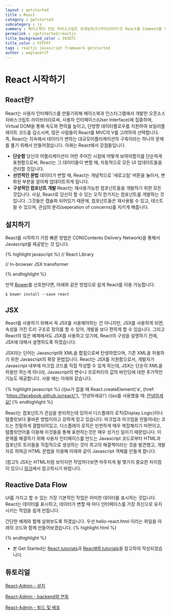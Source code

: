 ```yaml
---
layout : getstarted
title : React
category : getstarted
subcategory : js
summary : 페이스북이 만든 자바스크립트 프레임워크(라이브러리)인 React를 Comment를 사용한 예제와 함께 시작해본다.
permalink : /getstarted/reactjs
title_background_color : 593D7C
title_color : FFFFFF
tags : reactjs javascript framework getstarted
author : weplanetJT
---
```


# React 시작하기



## React란?

React는 사용자 인터페이스를 만들기위해 페이스북과 인스타그램에서 개발한 오픈소스 자바스크립트 라이브러리로써,
사용자 인터페이스(User Interface)에 집중하며, Virtual DOM을 통해 속도와 편의를 높이고,
단방향 데이터플로우를 지원하여 보일러플레이트 코드를 감소시켜, 많은 사람들이 React를 MVC의 V를 고려하여 선택합니다.
즉, React는 지속해서 데이터가 변하는 대규모어플리케이션의 구축이라는 하나의 문제를 풀기 위해서 만들어졌습니다.
아래는 React에서 강점들입니다.

- **단순함**
 당신의 어플리케이션이 어떤 주어진 시점에 어떻게 보여야할지를 단순하게 표현함으로써, React는 그 데이터들이 변할 때,
자동적으로 모든 UI 업데이트들을 관리할 것입니다.
- **선언적인 문법**
 데이터가 변할 때, React는 개념적으로 ‘새로고침’ 버튼을 눌러서, 변화된 부분을 알아채 업데이트하게 됩니다.
- **구성적인 컴포넌트 개발**
 React는 재사용가능한 컴포넌트들을 개발하기 위한 모든 것입니다. 사실, React로 당신이 할 수 있는 오직 한가지는 컴포넌트를 개발하는 것 입니다.
그것들은 캡슐화 되어있기 때문에, 컴포넌트들은 재사용될 수 있고, 테스트될 수 있으며, 관심의 분리(seperation of concerns)를 지키게 해줍니다.



## 설치하기

React를 시작하기 가장 빠른 방법은 CDN(Contents Delivery Network)을 통해서 Javascript를 제공받는 것 입니다.

{% highlight javascript %}
// React Library
<script src="https://fb.me/react-0.13.3.js"> </script>
// In-browser JSX transformer
<script src="https://fb.me/JSXTransformer-0.13.3.js"> </script>
{% endhighlight %}

만약 [Bower](http://webframeworks.kr/getstarted/bower/)를 선호한다면, 아래와 같은 방법으로 쉽게 React를 이용 가능합니다.

```
$ bower install --save react
```



## JSX

React를 사용하기 위해서 꼭 JSX를 사용해야하는 건 아니지만, JSX를 사용하게 되면, 속성을 가진 트리 구조로 정의를 할 수 있어,
개발을 보다 편하게 할 수 있습니다. 그리고 React의 많은 예제에서도 JSX를 사용하고 있기에, React의 구성을 설명하기 전에,
JSX에 대해서 설명하도록 하겠습니다.

JSX라는 단어는 Javascript와 XML을 합침으로써 탄생하였으며, 기존 XML을 허용하기 위한 Javascript의 확장 문법입니다.
React는 JSX를 지원함으로서, 개발자가 Javascript 내부에 마크업 코드를 직접 작성할 수 있게 하는데,
JSX는 단순히 XML을 허용만 하는게 아니라, Javascript의 변수나 프로퍼티의 값의 바인딩에 대한 추가적인 기능도 제공합니다.
사용 예는 아래와 같습니다.

{% highlight javascript %}
//jsx가 없을 때
React.createElement('a', {href: 'https://facebook.github.io/react/'}, '안녕하세요!')
//jsx를 사용했을 때:
<a href="https://facebook.github.io/react/">안녕하세요!</a>
{% endhighlight %}

React는 컴포넌트가 관심을 분리하는데 있어서 디스플레이 로직(Display Logic)이나 템플릿보다 올바른 방법이라고 강하게 믿고 있습니다.
마크업과 마크업을 만들어내는 코드는 친밀하게 결합되어있고, 디스플레이 로직은 빈번하게 매우 복잡해지기 마련이고,
템플릿언어를 이용해 이것들을 통해 표현하는것은 매우 성가신 일이기 때문입니다.
이 문제를 해결하기 위해 사용자 인터페이스를 만드는 Javascript 코드로부터 HTML과 컴포넌트 트리들을 직접적으로 생성하는 것이
최고의 해결책이라는 것을 발견했고, 개발자로 하여금 HTML 문법을 이용해 아래와 같이 Javascript 객체를 만들게 합니다.

(참고1) JSX는 HTML처럼 보이지만 작업하다보면 마주치게 될 몇가지 중요한 차이점이 있으니
[링크](http://reactkr.github.io/react/docs/jsx-gotchas-ko-KR.html)에서 참고하시기 바랍니다.



## Reactive Data Flow

UI를 가지고 할 수 있는 가장 기본적인 작업은 어떠한 데이터를 표시하는 것입니다.
React는 데이터를 표시하고, 데이터가 변할 때 마다 인터페이스를 가장 최신으로 유지시키는 작업을 쉽게 만듭니다.

간단한 예제와 함께 살펴보도록 하겠습니다. 우선 hello-react.html 이라는 파일을 아래의 코드와 함께 만들어보겠습니다.
{% highlight html %}
<!DOCTYPE html>
<html>
  <head>
    <meta charset="UTF-8" />
    <title>Hello React</title>
    <script src="https://fb.me/react-0.13.3.js"></script>
    <script src="https://fb.me/JSXTransformer-0.13.3.js"></script>
  </head>
  <body>
    <div id="example"></div>
    <script type="text/jsx">

      // ** Example Template **
    
    </script>
  </body>
</html>
{% endhighlight %}

이제 부터는 아래 sample01.js 코드가 위 예제의 Example Template라고 주석처리 되어있는 부분에 들어갔다고 가정하고 설명하도록 하겠습니다.

{% highlight javascript %}
// sample01.js
var HelloWorld = React.createClass({
  render: function() {
    return (
      <p>
        안녕, <input type="text" placeholder="이름을 여기에 작성하세요" />!
        지금 시간은 {this.props.date.toTimeString()} 입니다.
      </p>
    );
  }
});

setInterval(function() {
  React.render(
    <HelloWorld date={new Date()} />,
    document.getElementById('example')
  );
}, 500);
{% endhighlight %}

위의 예제를 웹브라우저에서 열은 후, 이름을 텍스트 필드에 써보면, 동작을 관리하는 어떤 코드도 작성하지 않았음에도, 텍스트 필드에 쓰여진 이름은 그대로이지만,
시간을 표시하는 부분은 계속 바뀌는 것을 확인할 수 있습니다. 이것이 가능한 것은 React가 필요한 경우에만 DOM을 조작하기 때문입니다.
React는 기존의 DOM보다 빠른 React내부의 DOM모형 (Virtual DOM)을 이용하여 변경된 부분을 측정하고, 가장 효율적인 DOM조작방법을 계산합니다.
위 컴포넌트에 대한 입력은 Properties를 줄인 props라고 불리는데, props들은 JSX문법에서는 속성(attirbutes)로 전달이 됩니다.
props는 컴포넌트 안에서 조작이 불가능한 엘리먼트(immutable elements)로서 생각해야하고, this.props를 덮어씌우려고해서는 안됩니다.
props에 대해서는 아래에서 더 자세히 살펴보도록 하겠습니다.





## 컴포넌트

### 컴포넌트 구성
이번엔 hello-react.html의 예제의 example template에 tutorial1.js의 코드를 삽입하여, 컴포넌트의 구성에 대해 간략히 살펴보도록하겠습니다.
{% highlight javascript %}
// tutorial1.js
var CommentBox = React.createClass({
  render: function() {
    return (
      <div className="commentBox"> Hello, world! I am a CommentBox. </div>
    );
  }
});
React.render( <CommentBox />, document.getElementById('content') );
{% endhighlight %}

React의 컴포넌트들은 props와 state를 받아 HTML을 렌더 하는 단순한 함수들로 생각해도 될 만큼 매우 단순합니다.
다만, 여기서 주의 해야할 점은 React의 컴포넌트들은 단 하나의 루트 노드(root node)만을 렌더할 수 있으므로,
만약 여러개의 노드를 리턴하고 싶다면, 여러개의 노드를 단 하나의 루트 노트드로 조합해야 합니다.컴포넌트의 조합에 대해서는 아래에서 더 살펴보도록 하겠습니다.
위 예제를 보면 새로운 React 컴포넌트를 만들기 위해 React.createClass()로 Javascript 객체를 만들어 render메소드를 담아 넘겼습니다.
render메소드는 React 컴포넌트 트리를 리턴해서 최종적으로 실제 HTML을 그리는 역할을 하는데, 개발된 컴포넌트들의 트리를 리턴할 수 도 있기 때문에,
React이 컴포넌트는 보다 조합가능(Composable)하게 됩니다.
이를 통해 최상위 컴포넌트의 인스턴스를 만들고, 두번째 인수로 전달받은 DOM 엘리먼트에 마크업을 삽입합니다. \<div> 태그는 실제 DOM 노드는 아니고,
React div 컴포넌트의 인스턴스로서, React가 다룰 수 있는 데이터의 표시자나 조각이라고 생각하시면 됩니다.
React는 Raw HTML 문자열을 생성하는 것이 아니기 떄문에 XSS를 기본적으로 방지할 수 있습니다.
참고로 HTML 엘리멘트의 이름은 소문자로 시작하고 커스텀 React클래스 이름은 대문자로 시작하고 있습니다.



### 컴포넌트 조합하기

위 예제에서 나온 CommentBox를 아래의 구조처럼 변경하며, 컴포넌트를 조합해보도록 하겠습니다.

- CommentList
  - Comment
- CommentForm

우선 CommentList와 CommentForm을 위한 뼈대를 구축하겠습니다. 위 예제에서와 마친가지로 단순히 \<div>태그 하나입니다.
{% highlight javascript %}
// tutorial2.js
var CommentList = React.createClass({
  render: function() {
    return (
      <div className="commentList"> 안녕! 난 댓글목록이야. </div>
    );
  }
});
var CommentForm = React.createClass({
  render: function() {
    return (
      <div className="commentForm"> 안녕! 난 댓글 폼이야. </div>
    );
  }
});
{% endhighlight %}

tutorial1예제를 수정하여, CommentBox가 CommentList와 CommentForm과 조합되도록 수정하겠습니다.

{% highlight javascript %}
// tutorial1.js
var CommentBox = React.createClass({
  render: function() {
    return (
      <div className="commentBox">
        <h1>댓글</h1>
        <CommentList />
        <CommentForm />
      </div>
    );
  }
});
{% endhighlight %}



### 컴포넌트 프로퍼티 (Component Properties)

위에서 간단하게 설명되었던 props를 통해서 부모로부터 받은 데이터에 의존하는 comment 컴포넌트를 만들어보겠습니다.
부모 컴포넌트로 부터 받은 데이터는 자식 컴포너트에서 ‘프로퍼티’로 사용이 가능합니다.
이 ‘프로퍼티들’은 this.props를 통해 접근가능하며, props를 사용해 Comment 컴포넌트는 CommentList에서 전달받은 데이터를 읽어들이고,
마크업을 렌더할 수 있을 것입니다.

{% highlight javascript %}
// tutorial3.js
var Comment = React.createClass({
  render: function() {
    return (
      <div className="comment">
        <h2 className="commentAuthor"> {this.props.author} </h2>
        {this.props.children}
      </div>
    );
  }
});
{% endhighlight %}

JSX 내부의 중괄호로 둘러싸인 JavaScript 표현식(어트리뷰트나 엘리먼트의 자식으로 사용된)을 통해 텍스트나 React 컴포넌트를 트리에 더할 수 있습니다.
this.props를 통해 컴포넌트에 전달된 특정한 어트리뷰트들에, this.props.children을 통해 중첩된 엘리먼트들에 접근할 수 있습니다.



#### 직접 입력

Comment 컴포넌트를 만들었으니, 컴포넌트에 글쓴이와 댓글을 넘겨보도록 합시다. 이런 방식을 통하여 각 고유한 comment에서 같은 코드를 재사용할 수 있습니다.
먼저 댓글 몇 개를 CommentList에 추가해 봅시다:

{% highlight javascript %}
// tutorial2.js
var CommentList = React.createClass({
  render: function() {
    return (
      <div className="commentList">
        <Comment author="Pete Hunt">댓글입니다</Comment>
        <Comment author="Jordan Walke">또 다른 댓글입니다</Comment>
      </div>
    );
  }
});
{% endhighlight %}

부모 컴포넌트인 CommentList에서 자식 컴포넌트인 Comment에 데이터들을 전달하고 있는것을 확인할 수 있습니다.
예를 들어, 우리는 어트리뷰트로 Pete Hunt를, XML 형식의 자식 노드로 댓글입니다를 첫 번째 Comment로 넘겼습니다.
위에서 언급했듯이 Comment 컴포넌트는 그들의 '프로퍼티'를 this.props.author, this.props.children를 통해 접근합니다.



#### 데이터 모델 연결

지금까지는 소스코드에 직접 댓글을 넣었습니다. 이제부터는 tutorial5.js의 JSON 데이터 덩어리를 댓글 목록에 렌더해보겠습니다.
최종적으로는 서버에서 데이터가 내려오겠지만, 지금은 소스에 직접 데이터를 넣어봅시다:

{% highlight javascript %}
// tutorial5.js
var data = [
  {author: "Pete Hunt", text: "댓글입니다"},
  {author: "Jordan Walke", text: "*또 다른* 댓글입니다"}
];
{% endhighlight %}

위 데이터를 모듈화된 방식으로 CommentList에 넣어야 합니다. props을 이용해 데이터를 넘기도록 CommentBox와 React.render()의 호출 코드를 수정합시다.

{% highlight javascript %}
// tutorial1.js
var CommentBox = React.createClass({
  render: function() {
    return (
      <div className="commentBox">
        <h1>댓글</h1>
        <CommentList data={this.props.data} />
        <CommentForm />
      </div>
    );
  }
});

React.render(
  <CommentBox data={data} />,
  document.getElementById('content')
);
{% endhighlight %}

이제 CommentList에서 데이터를 다룰 수 있으니, 댓글을 동적으로 렌더할 수 있게 코드를 수정해보겠습니다.

{% highlight javascript %}
// tutorial4.js
var CommentList = React.createClass({
  render: function() {
    var commentNodes = this.props.data.map(function (comment) {
      return (
        <Comment author={comment.author}>
          {comment.text}
        </Comment>
      );
    });
    return (
      <div className="commentList">
        {commentNodes}
      </div>
    );
  }
});
{% endhighlight %}



#### 서버에서 데이터모델 가져오기

이제 데이터를 소스에 직접 넣는 방식에서 서버에서 동적으로 받아서 처리하는 방식으로 바꾸기위해, 데이터 prop을 삭제하고 처리할 URL로 변경해 줍시다.
tutorial5.js는 commnents.json으로 파일명을 변경합니다.

{% highlight javascript %}
// tutorial1.js
React.render(
  <CommentBox url="comments.json" />,
  document.getElementById('content')
);
{% endhighlight %}

이 컴포넌트는 이전 것과 다르게, 스스로 다시 렌더링해야 합니다. 컴포넌트는 서버에서 요청이 들어올때까지는 아무 데이터도 가지고 있지 않다가,
특정한 시점에서 새로운 댓글을 렌더할 필요가 있을 것입니다



### 컴포넌트 스테이트 (Component State)

#### 반응적 스테이트
위의 예제들은, 각각의 컴포넌트는 props를 기반으로 한번 렌더되었습니다. props는 불변성을 갖고있고, 부모에서 전달되어 부모에게 "소유" 되어 있습니다.
그래서 컴포넌트에 상호작용을 구현하기 위해선 props가 아닌, 가변성을 갖는 state를 이용하는게 좋습니다.
this.state는 컴포넌트에 한정(private)되며 this.setState()를 통해 변경할 수 있고, state가 업데이트 되면, 컴포넌트는 자신을 스스로 다시 렌더링합니다.
render() 메소드는 this.props와 this.state를 위한 함수로 선언적으로 작성됩니다. 프레임워크에서 입력값에 따른 UI가 항상 일관성 있음을 보장해줍니다.
이제 댓글 데이터의 배열을 CommentBox의 state로 추가해서, 서버가 데이터를 가져오면 댓글 데이터가 변경되도록 수정해보겠습니다.

{% highlight javascript %}
// tutorial1.js
var CommentBox = React.createClass({
  getInitialState: function() {
    return {data: []};
  },
  render: function() {
    return (
      <div className="commentBox">
        <h1>댓글</h1>
        <CommentList data={this.state.data} />
        <CommentForm />
      </div>
    );
  }
});
{% endhighlight %}

getInitialState() 는 컴포넌트의 생명주기동안 한 번만 실행되며 컴포넌트의 초기 state를 설정합니다.



#### 스테이트 업데이트하기

서버에서 GET 방식으로 JSON을 넘겨받아 최신의 데이터가 state에 반영되도록 정적 JSON 파일을 사용해서 간단하게 만들어보겠습니다.

{% highlight javascript %}
// tutorial5.json
[
  {"author": "Pete Hunt", "text": "댓글입니다"},
  {"author": "Jordan Walke", "text": "*또 다른* 댓글입니다"}
]
{% endhighlight %}

서버에 비동기 요청을 위해 jQuery를 사용합니다.
주의: 우리의 앱이 AJAX 애플리케이션으로 변화하고 있기 때문에, 이제 파일 시스템의 파일을 참조하는 대신 웹서버를 사용하도록 어플리케이을 개발해야 합니다.
[React의 GitHub](https://github.com/reactjs/react-tutorial)을 참고해주세요.

{% highlight javascript %}
// tutorial1.js
var CommentBox = React.createClass({
  getInitialState: function() {
    return {data: []};
  },
  componentDidMount: function() {
    $.ajax({
      url: this.props.url,
      dataType: 'json',
      cache: false,
      success: function(data) {
        this.setState({data: data});
      }.bind(this),
      error: function(xhr, status, err) {
        console.error(this.props.url, status, err.toString());
      }.bind(this)
    });
  },
  render: function() {
    return (
      <div className="commentBox">
        <h1>댓글</h1>
        <CommentList data={this.state.data} />
        <CommentForm />
      </div>
    );
  }
});
{% endhighlight %}

componentDidMount는 컴포넌트가 렌더링 된 다음 React에 의해 자동으로 호출되는 메소드이고, 동적 업데이트의 핵심은 this.setState()의 호출입니다.
우리가 이전의 댓글 목록을 서버에서 넘어온 새로운 목록으로 변경하면 자동으로 UI가 업데이트 될 것입니다.
이 반응성 덕분에 실시간 업데이트에 아주 작은 수정만 이루어집니다.
이제 AJAX 호출을 별도의 메소드로 분리하고, 컴포넌트가 처음 로드된 시점부터 2초 간격으로 계속 호출(폴링)되도록 해보겠습니다.

{% highlight javascript %}
// tutorial1.js
var CommentBox = React.createClass({
  loadCommentsFromServer: function() {
    $.ajax({
      url: this.props.url,
      dataType: 'json',
      cache: false,
      success: function(data) {
        this.setState({data: data});
      }.bind(this),
      error: function(xhr, status, err) {
        console.error(this.props.url, status, err.toString());
      }.bind(this)
    });
  },
  getInitialState: function() {
    return {data: []};
  },
  componentDidMount: function() {
    this.loadCommentsFromServer();
    setInterval(this.loadCommentsFromServer, this.props.pollInterval);
  },
  render: function() {
    return (
      <div className="commentBox">
        <h1>댓글</h1>
        <CommentList data={this.state.data} />
        <CommentForm />
      </div>
    );
  }
});

React.render(
  <CommentBox url="comments.json" pollInterval={2000} />,
  document.getElementById('content')
);
{% endhighlight %}



#### 새로운 댓글 추가하기

위에서 댓글목록을 만들었으니, 이제는 사용자에게 이름과 내용을 입력받고 댓글을 저장하는 CommentForm 컴포넌트를 만들어보도록 하겠습니다.

{% highlight javascript %}
// tutorial4.js
var CommentForm = React.createClass({
  render: function() {
    return (
      <form className="commentForm">
        <input type="text" placeholder="이름" />
        <input type="text" placeholder="내용을 입력하세요..." />
        <input type="submit" value="올리기" />
      </form>
    );
  }
});
{% endhighlight %}

이제 폼에 상호작용을 붙여 보겠습니다. 사용자가 폼을 전송하는 시점에 우리는 폼을 초기화하고 서버에 요청을 전송하고 댓글목록을 업데이트해야 합니다.
우선 폼의 submit 이벤트를 감시하고 초기화 해주는 부분을 작성하겠습니다.

{% highlight javascript %}
// tutorial4.js
var CommentForm = React.createClass({
  handleSubmit: function(e) {
    e.preventDefault();
    var author = React.findDOMNode(this.refs.author).value.trim();
    var text = React.findDOMNode(this.refs.text).value.trim();
    if (!text || !author) {
      return;
    }
    // TODO: 서버에 요청을 전송합니다
    React.findDOMNode(this.refs.author).value = '';
    React.findDOMNode(this.refs.text).value = '';
    return;
  },
  render: function() {
    return (
      <form className="commentForm" onSubmit={this.handleSubmit}>
        <input type="text" placeholder="이름" ref="author" />
        <input type="text" placeholder="내용을 입력하세요..." ref="text" />
        <input type="submit" value="올리기" />
      </form>
    );
  }
});
{% endhighlight %}


###### 이벤트
React는 카멜케이스 네이밍 컨벤션으로 컴포넌트에 이벤트 핸들러를 등록합니다. 폼이 유효한 값으로 submit되었을 때 폼필드들을 초기화하도록 onSubmit 핸들러를 등록합니다.
폼 submit에 대한 브라우저의 기본동작을 막기 위해 이벤트시점에 preventDefault()를 호출합니다.

###### Refs

우리는 자식 컴포넌트의 이름을 지정하기 위해 ref 어트리뷰트를, 컴포넌트를 참조하기 위해 this.refs를 사용합니다. 고유한(native) 브라우저 DOM 엘리먼트를 얻기 위해 React.findDOMNode(component)를 호출할 수 있습니다.

###### props으로 콜백 처리하기

사용자가 댓글을 등록할 때, 새로운 댓글을 추가하기 위해 댓글목록을 업데이트해주어야 합니다.
CommentBox가 댓글목록의 state를 소유하고 있기 때문에 이 로직 또한 CommentBox에 있는것이 타당합니다.
자식 컴포넌트가 그의 부모에게 데이터를 넘겨줄 필요가 있습니다. 부모의 render 메소드에서 새로운 콜백(handleCommentSubmit)을 자식에게 넘겨주고,
자식의 onCommentSubmit 이벤트에 그것을 바인딩해주는 식으로 구현합니다. 이벤트가 작동될때(triggered)마다, 콜백이 호출됩니다.

{% highlight javascript %}
// tutorial1.js
var CommentBox = React.createClass({
  loadCommentsFromServer: function() {
    $.ajax({
      url: this.props.url,
      dataType: 'json',
      cache: false,
      success: function(data) {
        this.setState({data: data});
      }.bind(this),
      error: function(xhr, status, err) {
        console.error(this.props.url, status, err.toString());
      }.bind(this)
    });
  },
  handleCommentSubmit: function(comment) {
    // TODO: 서버에 요청을 수행하고 목록을 업데이트한다
  },
  getInitialState: function() {
    return {data: []};
  },
  componentDidMount: function() {
    this.loadCommentsFromServer();
    setInterval(this.loadCommentsFromServer, this.props.pollInterval);
  },
  render: function() {
    return (
      <div className="commentBox">
        <h1>댓글</h1>
        <CommentList data={this.state.data} />
        <CommentForm onCommentSubmit={this.handleCommentSubmit} />
      </div>
    );
  }
});
{% endhighlight %}

사용자가 폼을 전송할 때, CommentForm에서 콜백을 호출해 봅시다:

{% highlight javascript %}
// tutorial2.js
var CommentForm = React.createClass({
  handleSubmit: function(e) {
    e.preventDefault();
    var author = React.findDOMNode(this.refs.author).value.trim();
    var text = React.findDOMNode(this.refs.text).value.trim();
    if (!text || !author) {
      return;
    }
    this.props.onCommentSubmit({author: author, text: text});
    React.findDOMNode(this.refs.author).value = '';
    React.findDOMNode(this.refs.text).value = '';
    return;
  },
  render: function() {
    return (
      <form className="commentForm" onSubmit={this.handleSubmit}>
        <input type="text" placeholder="이름" ref="author" />
        <input type="text" placeholder="이름을 입력하세요..." ref="text" />
        <input type="submit" value="올리기" />
      </form>
    );
  }
});
{% endhighlight %}

이제 콜백이 제자리를 찾았습니다. 우리가 할 일은 서버에 요청을 날리고 목록을 업데이트하는 것 뿐입니다:

{% highlight javascript %}
// tutorial1.js
var CommentBox = React.createClass({
  loadCommentsFromServer: function() {
    $.ajax({
      url: this.props.url,
      dataType: 'json',
      cache: false,
      success: function(data) {
        this.setState({data: data});
      }.bind(this),
      error: function(xhr, status, err) {
        console.error(this.props.url, status, err.toString());
      }.bind(this)
    });
  },
  handleCommentSubmit: function(comment) {
    $.ajax({
      url: this.props.url,
      dataType: 'json',
      type: 'POST',
      data: comment,
      success: function(data) {
        this.setState({data: data});
      }.bind(this),
      error: function(xhr, status, err) {
        console.error(this.props.url, status, err.toString());
      }.bind(this)
    });
  },
  getInitialState: function() {
    return {data: []};
  },
  componentDidMount: function() {
    this.loadCommentsFromServer();
    setInterval(this.loadCommentsFromServer, this.props.pollInterval);
  },
  render: function() {
    return (
      <div className="commentBox">
        <h1>댓글</h1>
        <CommentList data={this.state.data} />
        <CommentForm onCommentSubmit={this.handleCommentSubmit} />
      </div>
    );
  }
});
{% endhighlight %}





## 프러덕션

### 미리 컴파일된 JSX
npm 모듈을 가지고 있다면, 간단히 npm install -g react-tools를 실행해 커맨드 라인 jsx 툴을 설치할 수 있습니다.
이 툴은 JSX 구문을 일반적인 JavaScript파일로 변환해 브라우져에서 바로 실행할 수 있도록 합니다.
디렉터리를 감시해 파일이 변경되었을 때 자동으로 변환하도록 할 수도 있습니다. 예를 들면 jsx --watch src/ build/ 이렇게요.
기본적으로는 JSX 파일들은 .js 확장자로 변환됩니다. jsx --extension jsx src/ build/를 사용해 .jsx 확장자로 파일들을 변환할 수 있습니다.
먼저 커맨드라인 도구를 설치합니다. (npm 필요):

```
npm install -g react-tools
```

그다음, src/helloworld.js 파일을 일반 JavaScript 파일로 변환합니다.

```
jsx --watch src/ build/
```

수정할 때마다 build/helloworld.js 파일이 자동생성됩니다.

{% highlight javascript %}
React.render(
  React.createElement('h1', null, 'Hello, world!'),
  document.getElementById('example')
);
{% endhighlight %}

아래의 내용대로 HTML 파일을 업데이트합니다:

{% highlight html %}
<!DOCTYPE html>
<html>
  <head>
    <title>Hello React!</title>
    <script src="build/react.js"></script>
    <!-- JSXTransformer는 이제 불필요합니다! -->
  </head>
  <body>
    <div id="example"></div>
    <script src="build/helloworld.js"></script>
  </body>
</html>
{% endhighlight %}

* 본 Get Started는 [React tutorials](https://facebook.github.io/react/)과
[ReactKR tutorials](http://reactkr.github.io/react/docs/tutorial-ko-KR.html)을 참고하여 작성되었습니다.





## 튜토리얼

[React-Admin - 설치](http://webframeworks.kr/tutorials/react-admin/setup/)

[React-Admin - backend와 연동](http://webframeworks.kr/tutorials/react-admin/backend/)

[React-Admin - 빌드 및 배포](http://webframeworks.kr/tutorials/react-admin/deploy/)

